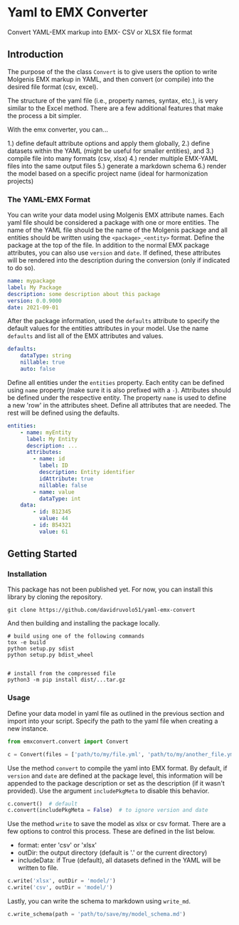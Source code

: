 # Yaml to EMX Converter

Convert YAML-EMX markup into EMX- CSV or XLSX file format

## Introduction

The purpose of the the class `Convert` is to give users the option to write
Molgenis EMX markup in YAML, and then convert (or compile) into the desired
file format (csv, excel).

The structure of the yaml file (i.e., property names, syntax, etc.), is very
similar to the Excel method. There are a few additional features that make
the process a bit simpler.

With the emx converter, you can...

1.) define default attribute options and apply them globally,
2.) define datasets within the YAML (might be useful for smaller entities), and
3.) compile file into many formats (csv, xlsx)
4.) render multiple EMX-YAML files into the same output files
5.) generate a markdown schema
6.) render the model based on a specific project name (ideal for harmonization projects)

### The YAML-EMX Format

You can write your data model using Molgenis EMX attribute names. Each yaml file
should be considered a package with one or more entities. The name of the YAML
file should be the name of the Molgenis package and all entities should be
written using the `<package>_<entity>` format. Define the package at the top of
the file. In addition to the normal EMX package attributes, you can also use
`version` and `date`. If defined, these attributes will be rendered into
the description during the conversion (only if indicated to do so).

```yaml
name: mypackage
label: My Package
description: some description about this package
version: 0.0.9000
date: 2021-09-01
```

After the package information, used the `defaults` attribute to specify the default
values for the entities attributes in your model. Use the name `defaults` and list
all of the EMX attributes and values.

```yaml
defaults:
    dataType: string
    nillable: true
    auto: false
```

Define all entities under the `entities` property. Each entity can be defined using
`name` property (make sure it is also prefixed with a `-`). Attributes should be
defined under the respective entity. The property `name` is used to define a new
'row' in the attributes sheet. Define all attributes that are needed. The rest
will be defined using the defaults.

```yaml
entities:
    - name: myEntity
      label: My Entity
      description: ...
      attributes:
        - name: id
          label: ID
          description: Entity identifier
          idAttribute: true
          nillable: false
        - name: value
          dataType: int
    data:
        - id: B12345
          value: 44
        - id: B54321
          value: 61
```

## Getting Started

### Installation

This package has not been published yet. For now, you can install this library by cloning the repository.

```shell
git clone https://github.com/davidruvolo51/yaml-emx-convert
```

And then building and installing the package locally.

```shell
# build using one of the following commands
tox -e build 
python setup.py sdist
python setup.py bdist_wheel


# install from the compressed file
python3 -m pip install dist/...tar.gz
```

### Usage

Define your data model in yaml file as outlined in the previous section and import into your script. Specify the path to the yaml file when creating a new instance.

```python
from emxconvert.convert import Convert

c = Convert(files = ['path/to/my/file.yml', 'path/to/my/another_file.yml'])
```

Use the method `convert` to compile the yaml into EMX format. By default, if `version` and `date` are defined at the package level, this information will be appended to the package description or set as the description (if it wasn't provided). Use the argument `includePkgMeta` to disable this behavior.

```python
c.convert()  # default
c.convert(includePkgMeta = False)  # to ignore version and date
```

Use the method `write` to save the model as xlsx or csv format. There are a few options to control this process. These are defined in the list below.

- format: enter 'csv' or 'xlsx'
- outDir: the output directory (default is '.' or the current directory)
- includeData: if True (default), all datasets defined in the YAML will be written to file.

```python
c.write('xlsx', outDir = 'model/')
c.write('csv', outDir = 'model/')
```

Lastly, you can write the schema to markdown using `write_md`.

```python
c.write_schema(path = 'path/to/save/my/model_schema.md')
```
